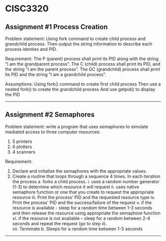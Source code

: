 # CISC3320

## Assignment #1 Process Creation 

Problem statement:
Using fork command to create child process and grandchild process. 
Then output the string information to describe each process identies and PID.

Requirement:
The P (parent) process shall print its PID along with the string 
“I am the grandparent process”.
The C (child) process shall print its PID, and the string 
“I am the parent process”. 
The GC (grandchild) process shall print its PID and the string 
“I am a grandchild process”.

Assumptions:
Using fork() command to create first child process
Then use a nested fork() to create the grandchild process
And use getpid() to display the PID

-------------------------------------------------------
## Assignment #2  Semaphores

Problem statement:
write a program that uses semaphores to simulate mediated access to three computer resources:  
1.	5 printers
2.	6 plotters
3.	4 scanners

Requirement:
1. Declare and initialize the semaphores with the appropriate values.
2. Create a routine that loops through a sequence 4 times. In each iteration the process 
  a. forks a child process. 
    i. uses a random number generator (1-3) to determine which resource it will request
    ii. uses native semaphore function or one that you create to request the appropriate resource
    iii. Print the process’ PID and the requested resource type
    iv. Print the process’ PID  and the success/failure of the request
    v. if the resource is available - sleep for a random time between 1-3 seconds and then release the resource using appropriate the semaphore function
    vi. if the resource is not available – sleep for a random between 2-4 seconds and repeat the request (go to step ii).  
    vii. Terminate
  b. Sleeps for a random time between 1-3 seconds

-------------------------------------------------------------------

